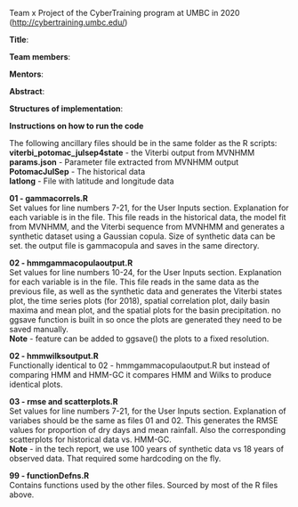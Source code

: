 Team x Project of the CyberTraining program at UMBC in 2020 (http://cybertraining.umbc.edu/)

**Title**: 

**Team members**: 

**Mentors**: 

**Abstract**: 

**Structures of implementation**:

**Instructions on how to run the code**

The following ancillary files should be in the same folder as the R scripts:  
**viterbi_potomac_julsep4state** - the Viterbi output from MVNHMM  
**params.json** - Parameter file extracted from MVNHMM output  
**PotomacJulSep** - The historical data  
**latlong** - File with latitude and longitude data  

**01 - gammacorrels.R**  
Set values for line numbers 7-21, for the User Inputs section. Explanation for each variable is in the file.
This file reads in the historical data, the model fit from MVNHMM, and the Viterbi sequence from MVNHMM and generates a synthetic dataset using a Gaussian copula. Size of synthetic data can be set.
the output file is gammacopula and saves in the same directory.

**02 - hmmgammacopulaoutput.R**  
Set values for line numbers 10-24, for the User Inputs section. Explanation for each variable is in the file.
This file reads in the same data as the previous file, as well as the synthetic data and generates the Viterbi states plot, the time series plots (for 2018), spatial correlation plot, daily basin maxima
and mean plot, and the spatial plots for the basin precipitation. no ggsave function is built in so once the plots are generated they need to be saved manually.  
**Note** - feature can be added to ggsave() the plots to a fixed resolution.

**02 - hmmwilksoutput.R**  
Functionally identical to 02 - hmmgammacopulaoutput.R but instead of comparing HMM and HMM-GC it compares HMM and Wilks to produce identical plots.

**03 - rmse and scatterplots.R**  
Set values for line numbers 7-21, for the User Inputs section. Explanation of variabes should be the same as files 01 and 02.
This generates the RMSE values for proportion of dry days and mean rainfall. Also the corresponding scatterplots for historical data vs. HMM-GC.  
**Note** - in the tech report, we use 100 years of synthetic data vs 18 years of observed data. That required some hardcoding on the fly.

**99 - functionDefns.R**  
Contains functions used by the other files. Sourced by most of the R files above.
